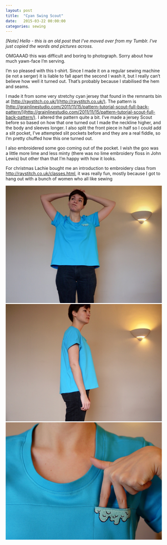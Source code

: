 ```yaml
---
layout: post
title:  "Cyan Swing Scout"
date:   2015-03-22 00:00:00
categories: sewing
---
```


_[Note] Hello - this is an old post that I've moved over from my Tumblr. I've just copied the words and pictures across._

OMGAAAD this was difficult and boring to photograph. Sorry about how much yawn-face I’m serving.

I’m so pleased with this t-shirt. Since I made it on a regular sewing machine (ie not a serger) it is liable to fall apart the second I wash it, but I really can’t believe how well it turned out. That’s probably because I stabilised the hem and seams.

I made it from some very stretchy cyan jersey that found in the remnants bin at [http://raystitch.co.uk/](http://raystitch.co.uk/). The pattern is [http://grainlinestudio.com/2011/11/15/pattern-tutorial-scout-full-back-pattern/](http://grainlinestudio.com/2011/11/15/pattern-tutorial-scout-full-back-pattern/). I altered the pattern quite a bit. I’ve made a jersey Scout before so based on how that one turned out I made the neckline higher, and the body and sleeves longer. I also split the front piece in half so I could add a slit pocket, I’ve attempted slit pockets before and they are a real fiddle, so I’m pretty chuffed how this one turned out.

I also embroidered some goo coming out of the pocket. I wish the goo was a little more lime and less minty (there was no lime embroidery floss in John Lewis) but other than that I’m happy with how it looks.

For christmas Lachie bought me an introduction to embroidery class from http://raystitch.co.uk/classes.html, it was really fun, mostly because I got to hang out with a bunch of women who all like sewing

![Scout 1](/assets/img/sewing/blue-scout.1.jpg)
![Scout 2](/assets/img/sewing/blue-scout.2.jpg)
![Scout 3](/assets/img/sewing/blue-scout.3.jpg)
